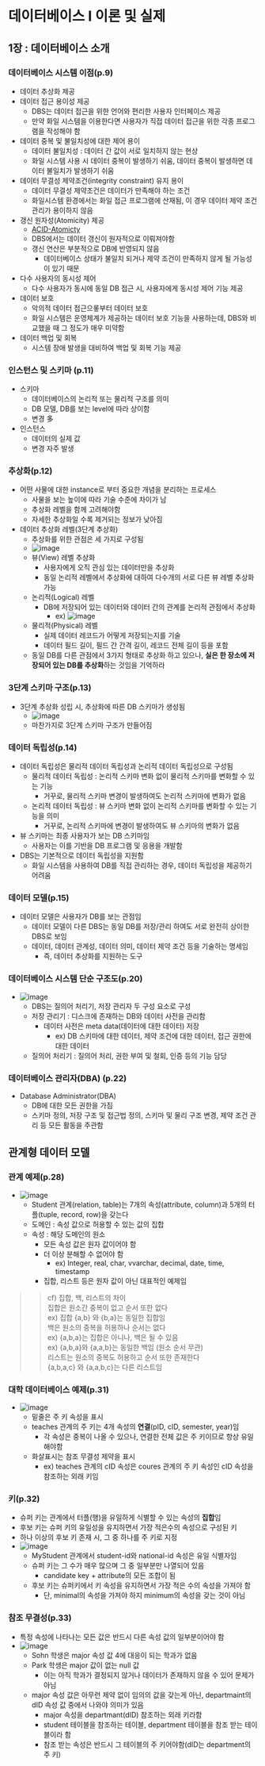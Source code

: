 # 데이터베이스 I 이론 및 실제
## 1장 : 데이터베이스 소개
### 데이터베이스 시스템 이점(p.9)
- 데이터 추상화 제공
- 데이터 접근 용이성 제공
  - DBS는 데이터 접근을 위한 언어와 편리한 사용자 인터페이스 제공
  - 만약 화일 시스템을 이용한다면 사용자가 직접 데이터 접근을 위한 각종 프로그램을 작성해야 함
- 데이터 중복 및 불일치성에 대한 제어 용이
  - 데이터 불일치성 : 데이터 간 값이 서로 일치하지 않는 현상
  - 화일 시스템 사용 시 데이터 중복이 발생하기 쉬움, 데이터 중복이 발생하면 데이터 불일치가 발생하기 쉬움
- 데이터 무결성 제약조건(integrity constraint) 유지 용이
  - 데이터 무결성 제약조건은 데이터가 만족해야 하는 조건
  - 화일시스템 환경에서는 화일 접근 프로그램에 산재됨, 이 경우 데이터 제약 조건 관리가 용이하지 않음
- 갱신 원자성(Atomicity) 제공
  - [ACID-Atomicty](https://github.com/googoo9918/TIL/blob/main/DataBase/ACID.md#atomicity%EC%9B%90%EC%9E%90%EC%84%B1)
  - DBS에서는 데이터 갱신이 원자적으로 이뤄져야함
  - 갱신 연산은 부분적으로 DB에 반영되지 않음
    - 데이터베이스 상태가 불일치 되거나 제약 조건이 만족하지 않게 될 가능성이 있기 때문
- 다수 사용자의 동시성 제어
  - 다수 사용자가 동시에 동일 DB 접근 시, 사용자에게 동시성 제어 기능 제공
- 데이터 보호
  - 악의적 데이터 접근으롷부터 데이터 보호
  - 화일 시스템은 운영체계가 제공하는 데이터 보호 기능을 사용하는데, DBS와 비교했을 때 그 정도가 매우 미약함
- 데이터 백업 및 회복
  - 시스템 장애 발생을 대비하여 백업 및 회복 기능 제공

### 인스턴스 및 스키마 (p.11)
- 스키마
  - 데이터베이스의 논리적 또는 물리적 구조를 의미
  - DB 모델, DB를 보는 level에 따라 상이함
  - 변경 多
- 인스턴스
  - 데이터의 실제 값
  - 변경 자주 발생

### 추상화(p.12)
- 어떤 사물에 대한 instance로 부터 중요한 개념을 분리하는 프로세스
  - 사물을 보는 높이에 따라 기술 수준에 차이가 남
  - 추상화 레벨을 함께 고려해야함
  - 자세한 추상화일 수록 제거되는 정보가 낮아짐
- 데이터 추상화 레벨(3단계 추상화)
  - 추상화를 위한 관점은 세 가지로 구성됨
  - ![image](https://user-images.githubusercontent.com/102513932/224619066-39a5f160-474d-42ad-be35-51df41872a24.png)
  - 뷰(View) 레벨 추상화
    - 사용자에게 오직 관심 있는 데이터만을 추상화
    - 동일 논리적 레벨에서 추상화에 대하여 다수개의 서로 다른 뷰 레벨 추상화 가능
  - 논리적(Logical) 레벨
    - DB에 저장되어 있는 데이터와 데이터 간의 관계를 논리적 관점에서 추상화
      - ex) ![image](https://user-images.githubusercontent.com/102513932/224618944-305cd06d-c858-4e94-96d4-9c4be85a4f88.png)
  - 물리적(Physical) 레벨
    - 실제 데이터 레코드가 어떻게 저장되는지를 기술
    - 데이터 필드 길이, 필드 간 간격 길이, 레코드 전체 길이 등을 포함
  - 동일 DB를 다른 관점에서 3가지 형태로 추상화 하고 있으나, **실은 한 장소에 저장되어 있는 DB를 추상화**하는 것임을 기억하라

### 3단계 스키마 구조(p.13)
- 3단계 추상화 성립 시, 추상화에 따른 DB 스키마가 생성됨
  - ![image](https://user-images.githubusercontent.com/102513932/224619514-84105440-e2e7-4f78-b471-304d500279bb.png)
  - 마찬가지로 3단계 스키마 구조가 만들어짐

### 데이터 독립성(p.14)
- 데이터 독립성은 물리적 데이터 독립성과 논리적 데이터 독립성으로 구성됨
  - 물리적 데이터 독립성 : 논리적 스키마 변화 없이 물리적 스키마를 변화할 수 있는 기능
    - 거꾸로, 물리적 스키마 변경이 발생하여도 논리적 스키마에 변화가 없음
  - 논리적 데이터 독립성 : 뷰 스키마 변화 없이 논리적 스키마를 변화할 수 있는 기능을 의미
    - 거꾸로, 논리적 스키마에 변경이 발생하여도 뷰 스키마의 변화가 없음
- 뷰 스키마는 최종 사용자가 보는 DB 스키마임
  - 사용자는 이를 기반을 DB 프로그램 및 응용을 개발함
- DBS는 기본적으로 데이터 독립성을 지원함
  - 화일 시스템을 사용하여 DB를 직접 관리하는 경우, 데이터 독립성을 제공하기 어려움

### 데이터 모델(p.15)
- 데이터 모델은 사용자가 DB를 보는 관점임
  - 데이터 모델이 다른 DBS는 동일 DB를 저장/관리 하여도 서로 완전히 상이한 DBS로 보임
  - 데이터, 데이터 관계성, 데이터 의미, 데이터 제약 조건 등을 기술하는 명세임
    - 즉, 데이터 추상화를 지원하는 도구

### 데이터베이스 시스템 단순 구조도(p.20)
- ![image](https://user-images.githubusercontent.com/102513932/224620660-8dd5b19c-81cc-4bd0-a951-670e454501ec.png)
  - DBS는 질의어 처리기, 저장 관리자 두 구성 요소로 구성
  - 저장 관리기 : 디스크에 존재하는 DB와 데이터 사전을 관리함
    - 데이터 사전은 meta data(데이터에 대한 데이터) 저장
      - ex) DB 스키마에 대한 데이터, 제약 조건에 대한 데이터, 접근 권한에 대한 데이터
  - 질의어 처리기 : 질의어 처리, 권한 부여 및 철회, 인증 등의 기능 담당

### 데이터베이스 관리자(DBA) (p.22)
- Database Administrator(DBA)
  - DB에 대한 모든 권한을 가짐
  - 스키마 정의, 저장 구조 및 접근법 정의, 스키마 및 물리 구조 변경, 제약 조건 관리 등 모든 활동을 주관함

## 관계형 데이터 모델
### 관계 예제(p.28)
- ![image](https://user-images.githubusercontent.com/102513932/224621517-e092ef62-a1a0-4403-bdb1-922b3fc0ffaa.png)
  - Student 관계(relation, table)는 7개의 속성(attribute, column)과 5개의 터플(tuple, record, row)을 갖는다
  - 도메인 : 속성 값으로 허용할 수 있는 값의 집합
  - 속성 : 해당 도메인의 원소
    - 모든 속성 값은 원자 값이어야 함
    - 더 이상 분해할 수 없어야 함
      - ex) Integer, real, char, vvarchar, decimal, date, time, timestamp
    - 집합, 리스트 등은 원자 값이 아닌 대표적인 예제임

>> cf) 집합, 백, 리스트의 차이 <br>
>> 집합은 원소간 중복이 없고 순서 또한 없다 <br>
>> ex) 집합 {a,b} 와 {b,a}는 동일한 집합임 <br>
>> 백은 원소의 중복을 허용하나 순서는 없다 <br>
>> ex) {a,b,a}는 집합은 아니나, 백은 될 수 있음 <br>
>> ex) {a,b,a}와 {a,a,b}는 동일한 백임 (원소 순서 무관) <br>
>> 리스트는 원소의 중복도 허용하고 순서 또한 존재한다 <br>
>> {a,b,a,c} 와 {a,a,b,c}는 다른 리스트임

### 대학 데이터베이스 예제(p.31)
- ![image](https://user-images.githubusercontent.com/102513932/224623215-b9357205-91bc-455e-9e2c-8e4e7519fbc6.png)
  - 밑줄은 주 키 속성을 표시
  - teaches 관계의 주 키는 4개 속성의 **연결**(pID, cID, semester, year)임
    - 각 속성은 중복이 나올 수 있으나, 연결한 전체 값은 주 키이므로 항상 유일해야함
  - 화살표시는 참조 무결성 제약을 표시
    - ex) teaches 관계의 cID 속성은 coures 관계의 주 키 속성인 cID 속성을 참조하는 외래 키임

### 키(p.32)
- 슈퍼 키는 관계에서 터플(행)을 유일하게 식별할 수 있는 속성의 **집합**임
- 후보 키는 슈퍼 키의 유일성을 유지하면서 가장 적은수의 속성으로 구성된 키
- 하나 이상의 후보 키 존재 시, 그 중 하나를 주 키로 지정
- ![image](https://user-images.githubusercontent.com/102513932/224624035-fd85389b-df64-418a-9a81-0e2b46126e19.png)
  - MyStudent 관계에서 student-id와 national-id 속성은 유일 식별자임
  - 슈퍼 키는 그 수가 매우 많으며 그 중 일부분만 나열되어 있음
    - candidate key + attribute의 모든 조합이 됨
  - 후보 키는 슈퍼키에서 키 속성을 유지하면서 가장 적은 수의 속성을 가져야 함
    - 단, minimal의 속성을 가져야 하지 minimum의 속성을 갖는 것이 아님

### 참조 무결성(p.33)
- 특정 속성에 나타나는 모든 값은 반드시 다른 속성 값의 일부분이어야 함
- ![image](https://user-images.githubusercontent.com/102513932/224625258-df1f401f-4558-4937-a468-892b82cbcfa9.png)
  - Sohn 학생은 major 속성 값 4에 대응이 되는 학과가 없음
  - Park 학생은 major 값이 없는 null 값
    - 이는 아직 학과가 결정되지 않거나 데이터가 존재하지 않을 수 있어 문제가 아님
  - major 속성 값은 아무런 제약 없이 임의의 값을 갖는게 아닌, departmaint의 dID 속성 값 중에서 나와야 의미가 있음
    - major 속성을 departmant(dID) 참조하는 외래 키라함
    - student 테이블을 참조하는 테이블, department 테이블을 참조 받는 테이블이라 함
    - 참조 받는 속성은 반드시 그 테이블의 주 키어야함(dID는 department의 주 키)

